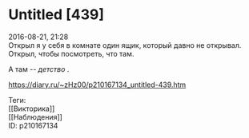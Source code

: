 Untitled [439]
===============

   
 2016-08-21, 21:28   
  Открыл я у себя в комнате один ящик, который давно не открывал. Открыл, чтобы посмотреть, что там.   
   
 А там --  *детство*  .   
    
 <https://diary.ru/~zHz00/p210167134_untitled-439.htm>   
   
 Теги:   
 [[Викторика]]   
 [[Наблюдения]]   
 ID: p210167134